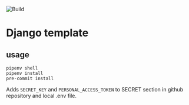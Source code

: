 ![Build](https://github.com/SemenovAV/core/workflows/Build/badge.svg)

# Django template

## usage
```
pipenv shell
pipenv install
pre-commit install
```

Adds ```SECRET_KEY``` and ```PERSONAL_ACCESS_TOKEN``` to SECRET section in github repository and local .env file.